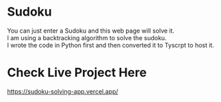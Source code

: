 # Sudoku
You can just enter a Sudoku and this web page will solve it.    
I am using a backtracking algorithm to solve the sudoku.  
I wrote the code in Python first and then converted it to Tyscrpt to host it. 

# Check Live Project Here
https://sudoku-solving-app.vercel.app/ 


